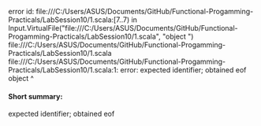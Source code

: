 error id: file:///C:/Users/ASUS/Documents/GitHub/Functional-Progamming-Practicals/LabSession10/1.scala:[7..7) in Input.VirtualFile("file:///C:/Users/ASUS/Documents/GitHub/Functional-Progamming-Practicals/LabSession10/1.scala", "object ")
file:///C:/Users/ASUS/Documents/GitHub/Functional-Progamming-Practicals/LabSession10/1.scala
file:///C:/Users/ASUS/Documents/GitHub/Functional-Progamming-Practicals/LabSession10/1.scala:1: error: expected identifier; obtained eof
object 
       ^
#### Short summary: 

expected identifier; obtained eof